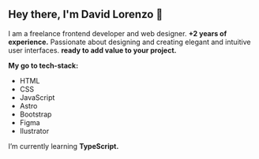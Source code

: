## Hey there, I'm David Lorenzo 👋
I am a freelance frontend developer and web designer.
**+2 years of experience.** Passionate about designing and creating elegant and intuitive user interfaces. **ready to add value to your project.**

**My go to tech-stack:**
- HTML
- CSS
- JavaScript
- Astro
- Bootstrap
- Figma
- Ilustrator
  
<!--
<section style="display: flex;">
  <img src="./assets/html5.svg" alt="Html" style="width: 35px; height: 35px;" />
  <img src="./assets/css.svg" alt="Css" style="width: 35px; height: 35px;" />
  <img src="./assets/javascript.svg" alt="Javascript" style="width: 35px; height: 35px;" />
  <img src="./assets/Astro_dark.svg" alt="Astro" style="width: 35px; height: 35px;" />
  <img src="./assets/bootstrap.svg" alt="Bootstrap" style="width: 35px; height: 35px;" />
  <img src="./assets/figma.svg" alt="Figma" style="width: 35px; height: 35px;" />
  <img src="./assets/illustrator.svg" alt="Illustrator" style="width: 35px; height: 35px;" />
<section>
-->

I’m currently learning **TypeScript.**

